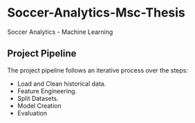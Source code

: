 # Soccer-Analytics-Msc-Thesis
Soccer Analytics - Machine Learning



## Project Pipeline

The project pipeline follows an iterative process over the steps:

- Load and Clean historical data.
- Feature Engineering.
- Split Datasets.
- Model Creation
- Evaluation
